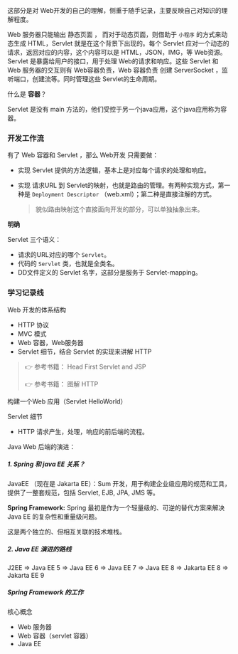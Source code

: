 这部分是对 Web开发的自己的理解，侧重于随手记录，主要反映自己对知识的理解程度。

Web 服务器只能输出 静态页面 ， 而对于动态页面，则借助于 `小程序` 的方式来动态生成 HTML，Servlet 就是在这个背景下出现的。每个 Servlet 应对一个动态的请求，返回对应的内容，这个内容可以是 HTML，JSON，IMG，等 Web资源。Servlet 是暴露给用户的接口，用于处理 Web的请求和响应。这些 Servlet 和 Web 服务器的交互则有 Web容器负责，Web 容器负责 创建 ServerSocket ，监听端口，创建流等。同时管理这些 Servlet的生命周期。

什么是 **容器**？

Servlet 是没有 main 方法的，他们受控于另一个java应用，这个java应用称为容器。



### 开发工作流

有了 Web 容器和 Servlet ，那么 Web开发 只需要做：

- 实现 Servlet 提供的方法逻辑，基本上是对应每个请求的处理和响应。

- 实现 请求URL 到 Servlet的映射，也就是路由的管理。有两种实现方式，第一种是 `Deployment Descriptor` （web.xml）；第二种是直接注解的方式。

  >  貌似路由映射这个直接面向开发的部分，可以单独抽象出来。

  

**明确**

Servlet 三个语义：

- 请求的URL对应的哪个 `Servlet`。
- 代码的 `Servlet` 类，也就是全类名。
- DD文件定义的 Servlet 名字，这部分是服务于 Servlet-mapping。



### 学习记录线

Web 开发的体系结构

- HTTP 协议
- MVC 模式
- Web 容器，Web服务器
- Servlet 细节，结合 Servlet 的实现来讲解 HTTP 

> 👉 参考书籍： Head First Servlet and JSP 
>
> 👉 参考书籍： 图解 HTTP



构建一个Web 应用（Servlet HelloWorld）


Servlet 细节

- HTTP 请求产生，处理，响应的前后端的流程。




Java Web 后端的演进：


##### 1. Spring 和 java EE 关系？

JavaEE （现在是 Jakarta EE）：Sum 开发，用于构建企业级应用的规范和工具，提供了一整套规范，包括 Servlet, EJB, JPA, JMS 等。

**Spring Framework:**  Spring 最初是作为一个轻量级的、可逆的替代方案来解决 Java EE 的复杂性和重量级问题。

这是两个独立的、但相互关联的技术堆栈。

##### 2. Java EE 演进的路线

J2EE => Java EE 5 =>  Java EE 6 => Java EE 7 =>  Java EE 8 => Jakarta EE 8  => Jakarta EE 9

##### Spring Framework 的工作



核心概念

- Web 服务器
- Web 容器（servlet 容器）
- Java EE 



